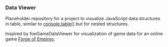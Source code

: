 ### Data Viewer

Placeholder repository for a project to visualize JavaScript data structures in table, similar to [console.table()](https://developer.mozilla.org/en-US/docs/Web/API/Console/table) but for nested structures.

Inspired by foeGameDataViewer for visualization of game data for an online game [Forge of Empires](http://forgeofempires.com).
